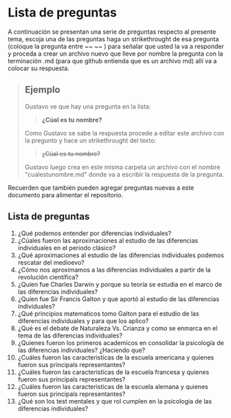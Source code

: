 # Lista de preguntas

A continuación se presentan una serie de preguntas respecto al presente tema, escoja una de las preguntas haga un strikethrought de esa pregunta (coloque la pregunta entre ~~ ~~ ) para señalar que usted la va a responder y proceda a crear un archivo nuevo que lleve por nombre la pregunta con la terminación .md (para que github entienda que es un archivo md) allí va a colocar su respuesta.

> ## Ejemplo
> Gustavo ve que hay una pregunta en la lista:
> 
>> **¿Cúal es tu nombre?** 
> 
> Como Gustavo se sabe la respuesta procede a editar este archivo con la pregunto y hace un strikethrought del texto:
>
>> ~~¿Cúal es tu nombre?~~
> 
> Gustavo luego crea en este misma carpeta un archivo con el nombre "cualestunombre.md" donde va a escribir la respuesta de la pregunta.

Recuerden que también pueden agregar preguntas nuevas a este documento para alimentar el repositorio.

## Lista de preguntas

1. ¿Qué podemos entender por diferencias individuales?
2. ¿Cúales fueron las aproximaciones al estudio de las diferencias individuales en el periodo clásico?
3. ¿Qué aproximaciones al estudio de las diferencias individuales podemos rescatar del medioevo?
4. ¿Cómo nos aproximamos a las diferencias individuales a partir de la revolución científica?
5. ¿Quíen fue Charles Darwin y porque su teoría se estudia en el marco de las diferencias individuales?
6. ¿Quíen fue Sir Francis Galton y que aportó al estudio de las diferencias individuales?
7. ¿Qué principios matematicos tomo Galton para el estudio de las diferencias individuales y para que los aplico?
8. ¿Qué es el debate de Naturaleza Vs. Crianza y como se enmarca en el tema de las diferencias individuales?
9. ¿Quienes fueron los primeros academicos en consolidar la psicología de las diferencias individuales? ¿Haciendo que?
10. ¿Cuáles fueron las caracteristicas de la escuela americana y quienes fueron sus principals representantes?
11. ¿Cuáles fueron las caracteristicas de la escuela francesa y quienes fueron sus principals representantes?
12. ¿Cuáles fueron las caracteristicas de la escuela alemana y quienes fueron sus principals representantes?
13. ¿Qué son los test mentales y que rol cumplen en la psicologia de las diferencias individuales? 




